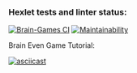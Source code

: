 ### Hexlet tests and linter status:

[![Brain-Games CI](https://github.com/sergey028/frontend-project-lvl1/workflows/Brain-Games%20CI/badge.svg)](https://github.com/sergey028/frontend-project-lvl1/actions)
[![Maintainability](https://api.codeclimate.com/v1/badges/a99a88d28ad37a79dbf6/maintainability)](https://codeclimate.com/github/sergey028/frontend-project-lvl1)

Brain Even Game Tutorial:

[![asciicast](https://asciinema.org/a/SzXJ1DCDmPwUvwxJlV8X1cskq.svg)](https://asciinema.org/a/SzXJ1DCDmPwUvwxJlV8X1cskq)
